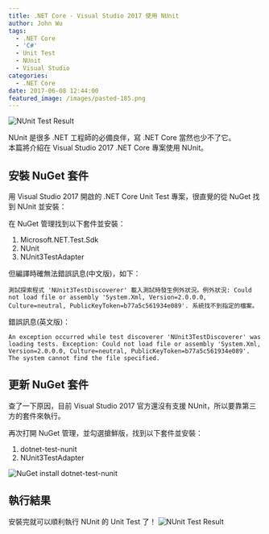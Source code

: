 ```yaml
---
title: .NET Core - Visual Studio 2017 使用 NUnit
author: John Wu
tags:
  - .NET Core
  - 'C#'
  - Unit Test
  - NUnit
  - Visual Studio
categories:
  - .NET Core
date: 2017-06-08 12:44:00
featured_image: /images/pasted-185.png
---
```

![NUnit Test Result](/images/pasted-185.png)

NUnit 是很多 .NET 工程師的必備良伴，寫 .NET Core 當然也少不了它。  
本篇將介紹在 Visual Studio 2017 .NET Core 專案使用 NUnit。  

<!-- more -->

## 安裝 NuGet 套件

用 Visual Studio 2017 開啟的 .NET Core Unit Test 專案，很直覺的從 NuGet 找到 NUnit 並安裝：

在 NuGet 管理找到以下套件並安裝：  
1. Microsoft.NET.Test.Sdk  
2. NUnit  
3. NUnit3TestAdapter  

但編譯時確無法錯誤訊息(中文版)，如下：
```
測試探索程式 'NUnit3TestDiscoverer' 載入測試時發生例外狀況。例外狀況: Could not load file or assembly 'System.Xml, Version=2.0.0.0, Culture=neutral, PublicKeyToken=b77a5c561934e089'. 系統找不到指定的檔案。
```

錯誤訊息(英文版)：
```
An exception occurred while test discoverer 'NUnit3TestDiscoverer' was loading tests. Exception: Could not load file or assembly 'System.Xml, Version=2.0.0.0, Culture=neutral, PublicKeyToken=b77a5c561934e089'. The system cannot find the file specified.
```

## 更新 NuGet 套件

查了一下原因，目前 Visual Studio 2017 官方還沒有支援 NUnit，所以要靠第三方的套件來執行。  

再次打開 NuGet 管理，並勾選搶鮮版，找到以下套件並安裝：  
1. dotnet-test-nunit  
2. NUnit3TestAdapter  

![NuGet install dotnet-test-nunit](/images/pasted-184.png)

## 執行結果

安裝完就可以順利執行 NUnit 的 Unit Test 了！
![NUnit Test Result](/images/pasted-185.png)